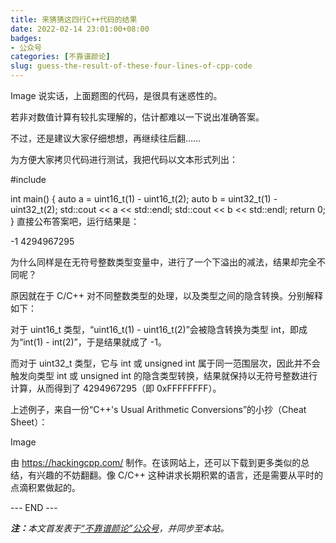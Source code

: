 ```yaml
---
title: 来猜猜这四行C++代码的结果
date: 2022-02-14 23:01:00+08:00
badges:
- 公众号
categories: [不靠谱颜论]
slug: guess-the-result-of-these-four-lines-of-cpp-code
---
```


Image
说实话，上面题图的代码，是很具有迷惑性的。

若非对数值计算有较扎实理解的，估计都难以一下说出准确答案。

不过，还是建议大家仔细想想，再继续往后翻……













为方便大家拷贝代码进行测试，我把代码以文本形式列出：

#include <iostream>

int main()
{
    auto a = uint16_t(1) - uint16_t(2);
    auto b = uint32_t(1) - uint32_t(2);
    std::cout << a << std::endl;
    std::cout << b << std::endl;
    return 0;
}
直接公布答案吧，运行结果是：

-1
4294967295

为什么同样是在无符号整数类型变量中，进行了一个下溢出的减法，结果却完全不同呢？

原因就在于 C/C++ 对不同整数类型的处理，以及类型之间的隐含转换。分别解释如下：

对于 uint16_t 类型，“uint16_t(1) - uint16_t(2)”会被隐含转换为类型 int，即成为“int(1) - int(2)”，于是结果就成了 -1。

而对于 uint32_t 类型，它与 int 或 unsigned int 属于同一范围层次，因此并不会触发向类型 int 或 unsigned int 的隐含类型转换，结果就保持以无符号整数进行计算，从而得到了 4294967295（即 0xFFFFFFFF）。

上述例子，来自一份“C++'s Usual Arithmetic Conversions”的小抄（Cheat Sheet）：

Image

由 https://hackingcpp.com/ 制作。在该网站上，还可以下载到更多类似的总结，有兴趣的不妨翻翻。像 C/C++ 这种讲求长期积累的语言，还是需要从平时的点滴积累做起的。

<div class="p-5 text-center">--- END ---</div>

<i><b>注：</b>本文首发表于[“不靠谱颜论”公众号](https://mp.weixin.qq.com/s/97uewqqoUMyQCe9fHF3GVA)，并同步至本站。</i>
